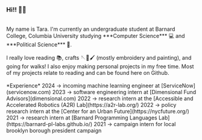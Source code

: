 ### Hi!!  👋👋
<br>
My name is Tara. I'm currently an undergraduate student at Barnard College, Columbia University studying ***Computer Science*** 💻 and ***Political Science*** 📖.
<br>
<br>
I really love reading 📚, crafts 🪡🎨🖌️ (mostly embroidery and painting), and going for walks! I also enjoy making personal projects in my free time. Most of my projects relate to reading and can be found here on Github. 
<br>
<br>
*Experience*
2024 -> incoming machine learning engineer at [ServiceNow](servicenow.com)
2023 -> software engineering intern at [Dimensional Fund Advisors](dimensional.com)
2022 -> research intern at the [Accessible and Accelerated Robotics (A2R) Lab](https://a2r-lab.org/)
2022 -> policy research intern at the [Center for an Urban Future](https://nycfuture.org/)
2021 -> research intern at [Barnard Programming Languages Lab](https://barnard-pl-labs.github.io/)
2021 -> campaign intern for local brooklyn borough president campaign

